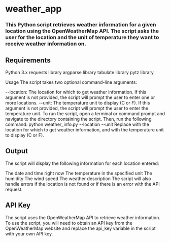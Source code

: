 # weather_app
### This Python script retrieves weather information for a given location using the OpenWeatherMap API. The script asks the user for the location and the unit of temperature they want to receive weather information on.

## Requirements
Python 3.x
requests library
argparse library
tabulate library
pytz library

Usage
The script takes two optional command-line arguments:

--location: The location for which to get weather information. If this argument is not provided, the script will prompt the user to enter one or more locations.
--unit: The temperature unit to display (C or F). If this argument is not provided, the script will prompt the user to enter the temperature unit.
To run the script, open a terminal or command prompt and navigate to the directory containing the script. Then, run the following command:
python weather_info.py --location <LOCATION> --unit <UNIT>
Replace <LOCATION> with the location for which to get weather information, and <UNIT> with the temperature unit to display (C or F).

## Output
The script will display the following information for each location entered:

The date and time right now
The temperature in the specified unit
The humidity
The wind speed
The weather description
The script will also handle errors if the location is not found or if there is an error with the API request.

## API Key
The script uses the OpenWeatherMap API to retrieve weather information. To use the script, you will need to obtain an API key from the OpenWeatherMap website and replace the api_key variable in the script with your own API key.
